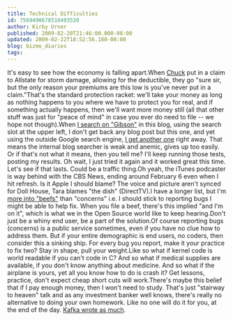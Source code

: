 ```yaml
---
title: Technical Difficulties
id: 7569490678519493530
author: Kirby Urner
published: 2009-02-20T21:46:00.000-08:00
updated: 2009-02-22T18:52:56.180-08:00
blog: bizmo_diaries
tags: 
---
```


It's easy to see how the economy is falling apart.When [Chuck](http://mybizmo.blogspot.com/2008/01/lunch-on-hawthorne.html) put in a claim to Allstate for storm damage, allowing for the deductible, they go "sure sir, but the only reason your premiums are this low is you've never put in a claim."That's the standard protection racket:  we'll take your money as long as nothing happens to you where we have to protect you for real, and if something actually happens, then we'll want more money still (all that other stuff was just for "peace of mind" in case you ever do need to file -- we hope not though).When [I search on "Gibson"](http://mybizmo.blogspot.com/search?q=Gibson) in this blog, using the search slot at the upper left, I don't get back any blog post but this one, and yet using the outside Google search engine, [I get another one](http://mybizmo.blogspot.com/2005/08/gibson-bizmo.html) right away.  That means the internal blog searcher is weak and anemic, gives up too easily.  Or if that's not what it means, then you tell me?  I'll keep running those tests, posting my results.  Oh wait, I just tried it again and it worked great this time.  Let's see if that lasts.  Could be a traffic thing.Oh yeah, the iTunes podcaster is way behind with the CBS News, ending around February 6 even when I hit refresh.  Is it Apple I should blame?  The voice and picture aren't synced for Doll House, Tara blames "the dish" (DirectTV).I have a longer list, but I'm [more into "beefs"](http://worldgame.blogspot.com/2007/12/beefs-faith-practice.html) than "concerns" i.e. I should stick to reporting bugs I might be able to help fix.  When you file a beef, there's this implied "and I'm on it", which is what we in the Open Source world like to keep hearing.Don't just be a whiny end user, be a part of the solution.Of course reporting bugs (concerns) is a public service sometimes, even if you have no clue how to address them.  But if your entire demographic is end users, no coders, then consider this a sinking ship.  For every bug you report, make it your practice to fix two?  Stay in shape, pull your weight.Like so what if kernel code is world readable if you can't code in C?  And so what if medical supplies are available, if you don't know anything about medicine. And so what if the airplane is yours, yet all you know how to do is crash it?   Get lessons, practice, don't expect cheap short cuts will work.There's maybe this belief that if I pay enough money, then I won't need to study.  That's just "stairway to heaven" talk and as any investment banker well knows, there's really no alternative to doing your own homework.  Like no one will do it for you, at the end of the day.  [Kafka wrote as much](http://worldgame.blogspot.com/2004/12/karma.html).